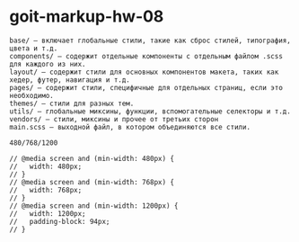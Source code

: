 # goit-markup-hw-08

    base/ — включает глобальные стили, такие как сброс стилей, типография, цвета и т.д.
    components/ — содержит отдельные компоненты с отдельным файлом .scss для каждого из них.
    layout/ — содержит стили для основных компонентов макета, таких как хедер, футер, навигация и т.д.
    pages/ — содержит стили, специфичные для отдельных страниц, если это необходимо.
    themes/ — стили для разных тем.
    utils/ — глобальные миксины, функции, вспомогательные селекторы и т.д.
    vendors/ — стили, миксины и прочее от третьих сторон
    main.scss — выходной файл, в котором объединяются все стили.

    480/768/1200

    // @media screen and (min-width: 480px) {
    //   width: 480px;
    // }
    // @media screen and (min-width: 768px) {
    //   width: 768px;
    // }
    // @media screen and (min-width: 1200px) {
    //   width: 1200px;
    //   padding-block: 94px;
    // }
